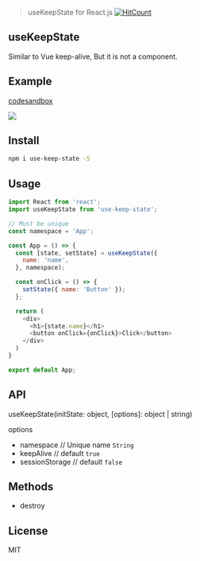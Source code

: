 > useKeepState for React.js [![HitCount](http://hits.dwyl.com/xjh22222228/use-keep-state.svg)](http://hits.dwyl.com/xjh22222228/use-keep-state)

## useKeepState
Similar to Vue keep-alive, But it is not a component.


## Example

[codesandbox](https://codesandbox.io/s/mutable-breeze-fo8k7?file=/page-1.js)


![](https://xiejiahe.gitee.io/public/github/use-keep-state.gif)




## Install
```bash
npm i use-keep-state -S
```

## Usage
```js
import React from 'react';
import useKeepState from 'use-keep-state';

// Must be unique
const namespace = 'App';

const App = () => {
  const [state, setState] = useKeepState({
    name: 'name',
  }, namespace);

  const onClick = () => {
    setState({ name: 'Button' });
  };

  return (
    <div>
      <h1>{state.name}</h1>
      <button onClick={onClick}>Click</button>
    </div>
  )
}

export default App;
```


## API
useKeepState(initState: object, [options]: object | string)

options
- namespace  // Unique name `String`
- keepAlive  // default `true`
- sessionStorage  // default `false`

## Methods
- destroy




## License
MIT
